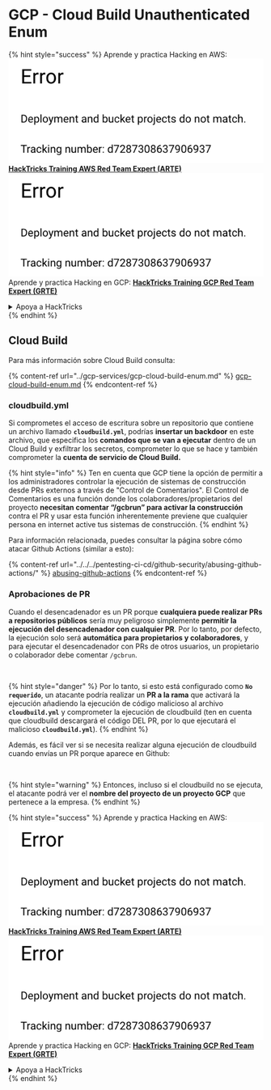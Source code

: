 # GCP - Cloud Build Unauthenticated Enum

{% hint style="success" %}
Aprende y practica Hacking en AWS:<img src="../../../.gitbook/assets/image (1) (1).png" alt="" data-size="line">[**HackTricks Training AWS Red Team Expert (ARTE)**](https://training.hacktricks.xyz/courses/arte)<img src="../../../.gitbook/assets/image (1) (1).png" alt="" data-size="line">\
Aprende y practica Hacking en GCP: <img src="../../../.gitbook/assets/image (2).png" alt="" data-size="line">[**HackTricks Training GCP Red Team Expert (GRTE)**<img src="../../../.gitbook/assets/image (2).png" alt="" data-size="line">](https://training.hacktricks.xyz/courses/grte)

<details>

<summary>Apoya a HackTricks</summary>

* Revisa los [**planes de suscripción**](https://github.com/sponsors/carlospolop)!
* **Únete al** 💬 [**grupo de Discord**](https://discord.gg/hRep4RUj7f) o al [**grupo de telegram**](https://t.me/peass) o **síguenos** en **Twitter** 🐦 [**@hacktricks\_live**](https://twitter.com/hacktricks\_live)**.**
* **Comparte trucos de hacking enviando PRs a los** [**HackTricks**](https://github.com/carlospolop/hacktricks) y [**HackTricks Cloud**](https://github.com/carlospolop/hacktricks-cloud) repos de github.

</details>
{% endhint %}

## Cloud Build

Para más información sobre Cloud Build consulta:

{% content-ref url="../gcp-services/gcp-cloud-build-enum.md" %}
[gcp-cloud-build-enum.md](../gcp-services/gcp-cloud-build-enum.md)
{% endcontent-ref %}

### cloudbuild.yml

Si comprometes el acceso de escritura sobre un repositorio que contiene un archivo llamado **`cloudbuild.yml`**, podrías **insertar un backdoor** en este archivo, que especifica los **comandos que se van a ejecutar** dentro de un Cloud Build y exfiltrar los secretos, comprometer lo que se hace y también comprometer la **cuenta de servicio de Cloud Build.**

{% hint style="info" %}
Ten en cuenta que GCP tiene la opción de permitir a los administradores controlar la ejecución de sistemas de construcción desde PRs externos a través de "Control de Comentarios". El Control de Comentarios es una función donde los colaboradores/propietarios del proyecto **necesitan comentar “/gcbrun” para activar la construcción** contra el PR y usar esta función inherentemente previene que cualquier persona en internet active tus sistemas de construcción.
{% endhint %}

Para información relacionada, puedes consultar la página sobre cómo atacar Github Actions (similar a esto):

{% content-ref url="../../../pentesting-ci-cd/github-security/abusing-github-actions/" %}
[abusing-github-actions](../../../pentesting-ci-cd/github-security/abusing-github-actions/)
{% endcontent-ref %}

### Aprobaciones de PR

Cuando el desencadenador es un PR porque **cualquiera puede realizar PRs a repositorios públicos** sería muy peligroso simplemente **permitir la ejecución del desencadenador con cualquier PR**. Por lo tanto, por defecto, la ejecución solo será **automática para propietarios y colaboradores**, y para ejecutar el desencadenador con PRs de otros usuarios, un propietario o colaborador debe comentar `/gcbrun`.

<figure><img src="../../../.gitbook/assets/image (339).png" alt="" width="563"><figcaption></figcaption></figure>

{% hint style="danger" %}
Por lo tanto, si esto está configurado como **`No requerido`**, un atacante podría realizar un **PR a la rama** que activará la ejecución añadiendo la ejecución de código malicioso al archivo **`cloudbuild.yml`** y comprometer la ejecución de cloudbuild (ten en cuenta que cloudbuild descargará el código DEL PR, por lo que ejecutará el malicioso **`cloudbuild.yml`**).
{% endhint %}

Además, es fácil ver si se necesita realizar alguna ejecución de cloudbuild cuando envías un PR porque aparece en Github:

<figure><img src="../../../.gitbook/assets/image (340).png" alt=""><figcaption></figcaption></figure>

{% hint style="warning" %}
Entonces, incluso si el cloudbuild no se ejecuta, el atacante podrá ver el **nombre del proyecto de un proyecto GCP** que pertenece a la empresa.
{% endhint %}

{% hint style="success" %}
Aprende y practica Hacking en AWS:<img src="../../../.gitbook/assets/image (1) (1).png" alt="" data-size="line">[**HackTricks Training AWS Red Team Expert (ARTE)**](https://training.hacktricks.xyz/courses/arte)<img src="../../../.gitbook/assets/image (1) (1).png" alt="" data-size="line">\
Aprende y practica Hacking en GCP: <img src="../../../.gitbook/assets/image (2).png" alt="" data-size="line">[**HackTricks Training GCP Red Team Expert (GRTE)**<img src="../../../.gitbook/assets/image (2).png" alt="" data-size="line">](https://training.hacktricks.xyz/courses/grte)

<details>

<summary>Apoya a HackTricks</summary>

* Revisa los [**planes de suscripción**](https://github.com/sponsors/carlospolop)!
* **Únete al** 💬 [**grupo de Discord**](https://discord.gg/hRep4RUj7f) o al [**grupo de telegram**](https://t.me/peass) o **síguenos** en **Twitter** 🐦 [**@hacktricks\_live**](https://twitter.com/hacktricks\_live)**.**
* **Comparte trucos de hacking enviando PRs a los** [**HackTricks**](https://github.com/carlospolop/hacktricks) y [**HackTricks Cloud**](https://github.com/carlospolop/hacktricks-cloud) repos de github.

</details>
{% endhint %}
